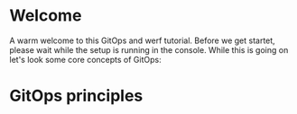 # Welcome

A warm welcome to this GitOps and werf tutorial.
Before we get startet, please wait while the setup is running in the console.
While this is going on let's look some core concepts of GitOps:

# GitOps principles